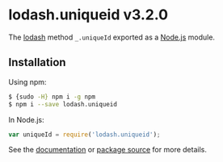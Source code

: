 # lodash.uniqueid v3.2.0

The [lodash](https://lodash.com/) method `_.uniqueId` exported as a [Node.js](https://nodejs.org/) module.

## Installation

Using npm:
```bash
$ {sudo -H} npm i -g npm
$ npm i --save lodash.uniqueid
```

In Node.js:
```js
var uniqueId = require('lodash.uniqueid');
```

See the [documentation](https://lodash.com/docs#uniqueId) or [package source](https://github.com/lodash/lodash/blob/3.2.0-npm-packages/lodash.uniqueid) for more details.
